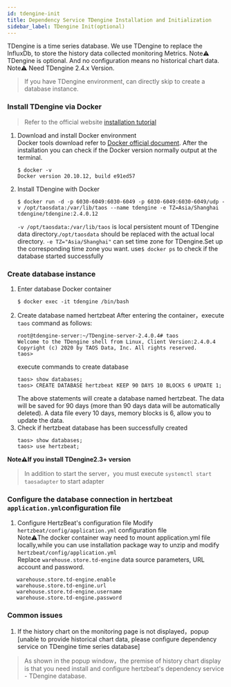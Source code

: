 ```yaml
---
id: tdengine-init  
title: Dependency Service TDengine Installation and Initialization        
sidebar_label: TDengine Init(optional)    
---
```

TDengine is a time series database. We use TDengine to replace the InfluxDb, to store the history data collected monitoring Metrics.
Note⚠️ TDengine is optional. And no configuration means no historical chart data. 
Note⚠️ Need TDengine 2.4.x Version.   

> If you have TDengine environment, can directly skip to create a database instance.


### Install TDengine via Docker 
> Refer to the official website [installation tutorial](https://www.taosdata.com/docs/cn/v2.0/getting-started/docker)  
1. Download and install Docker environment   
   Docker tools download refer to [Docker official document](https://docs.docker.com/get-docker/).
   After the installation you can check if the Docker version normally output at the terminal.
   ```
   $ docker -v
   Docker version 20.10.12, build e91ed57
   ```
2. Install TDengine with Docker
   ```
   $ docker run -d -p 6030-6049:6030-6049 -p 6030-6049:6030-6049/udp -v /opt/taosdata:/var/lib/taos --name tdengine -e TZ=Asia/Shanghai tdengine/tdengine:2.4.0.12
   ```
   `-v /opt/taosdata:/var/lib/taos` is local persistent mount of TDengine data directory.`/opt/taosdata` should be replaced with the actual local directory.
   `-e TZ="Asia/Shanghai"` can set time zone for TDengine.Set up the corresponding time zone you want.
   use```$ docker ps``` to check if the database started successfully

### Create database instance    
1. Enter database Docker container  
   ```
   $ docker exec -it tdengine /bin/bash
   ```
2. Create database named hertzbeat
   After entering the container，execute `taos` command as follows: 
   ```
   root@tdengine-server:~/TDengine-server-2.4.0.4# taos
   Welcome to the TDengine shell from Linux, Client Version:2.4.0.4
   Copyright (c) 2020 by TAOS Data, Inc. All rights reserved.
   taos>
   ```
   execute commands to create database
   ```
   taos> show databases;
   taos> CREATE DATABASE hertzbeat KEEP 90 DAYS 10 BLOCKS 6 UPDATE 1;
   ```
   The above statements will create a database named hertzbeat. The data will be saved for 90 days (more than 90 days data will be automatically deleted).
   A data file every 10 days, memory blocks is 6, allow you to update the data.
3. Check if hertzbeat database has been successfully created
   ```
   taos> show databases;
   taos> use hertzbeat;
   ```

**Note⚠️If you install TDengine2.3+ version**       
> In addition to start the server，you must execute `systemctl start taosadapter` to start adapter

### Configure the database connection in hertzbeat `application.yml`configuration file  

1. Configure HertzBeat's configuration file
   Modify `hertzbeat/config/application.yml` configuration file   
   Note⚠️The docker container way need to mount application.yml file locally,while you can use installation package way to unzip and modify `hertzbeat/config/application.yml`     
   Replace `warehouse.store.td-engine` data source parameters, URL account and password.     

```
   warehouse.store.td-engine.enable
   warehouse.store.td-engine.url
   warehouse.store.td-engine.username
   warehouse.store.td-engine.password

```

###   Common issues  

1. If the history chart on the monitoring page is not displayed，popup [unable to provide historical chart data, please configure dependency service on TDengine time series database]
> As shown in the popup window，the premise of history chart display is that you need install and configure hertzbeat's dependency service - TDengine database.
